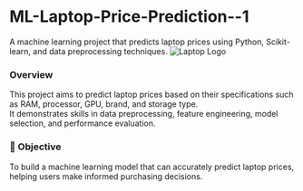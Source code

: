 # ML-Laptop-Price-Prediction--1
A machine learning project that predicts laptop prices using Python, Scikit-learn, and data preprocessing techniques.
![Laptop Logo](https://static.vecteezy.com/system/resources/previews/033/501/763/non_2x/laptop-with-blue-smoke-on-a-black-background-ai-generated-free-photo.jpeg)

###  Overview
This project aims to predict laptop prices based on their specifications such as RAM, processor, GPU, brand, and storage type.  
It demonstrates skills in data preprocessing, feature engineering, model selection, and performance evaluation.

### 🎯 Objective
To build a machine learning model that can accurately predict laptop prices, helping users make informed purchasing decisions.


